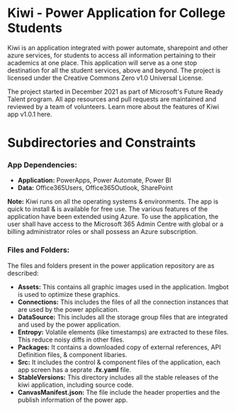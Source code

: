 # Kiwi - Power Application for College Students
Kiwi is an application integrated with power automate, sharepoint and other azure services, for students to access all information pertaining to their academics at one place. This application will serve as a one stop destination for all the student services, above and beyond. The project is licensed under the Creative Commons Zero v1.0 Universal License.

The project started in December 2021 as part of Microsoft's Future Ready Talent program. All app resources and pull requests are maintained and reviewed by a team of volunteers. Learn more about the features of Kiwi app v1.0.1 here.

# Subdirectories and Constraints

### App Dependencies:
- **Application:** PowerApps, Power Automate, Power BI
- **Data:** Office365Users, Office365Outlook, SharePoint

**Note:** Kiwi runs on all the operating systems & environments. The app is quick to install & is available for free use. The various features of the application have been extended using Azure. To use the application, the user shall have access to the Microsoft 365 Admin Centre with global or a billing administrator roles or shall possess an Azure subscription.

### Files and Folders:
The files and folders present in the power application repository are as described:
- **Assets:** This contains all graphic images used in the application. Imgbot is used to optimize these graphics.
- **Connections:** This includes the files of all the connection instances that are used by the power application.
- **DataSource:** This  includes all the storage group files that are integrated and used by the power application.
- **Entropy:** Volatile elements (like timestamps) are extracted to these files. This reduce noisy diffs in other files.
- **Packages:** It contains a downloaded copy of external references, API Definition files, & component libaries.
- **Src:** It includes the control & component files of the application, each app screen has a seprate **.fx.yaml** file.
- **StableVersions:** This directory includes all the stable releases of the kiwi application, including source code.
- **CanvasManifest.json:** The file include the header properties and the publish information of the power app.
